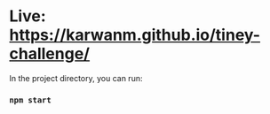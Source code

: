 # Live: https://karwanm.github.io/tiney-challenge/

In the project directory, you can run:

### `npm start`
